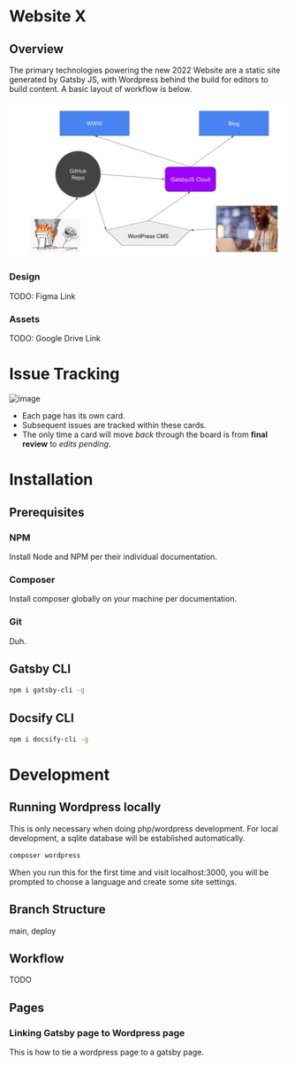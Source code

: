 # Website X

## Overview

The primary technologies powering the new 2022 Website are a static site generated by Gatsby JS, with Wordpress behind the build for editors to build content. A basic layout of workflow is below.

![diagram1](_media/diagram1.png)

### Design

TODO: Figma Link

### Assets

TODO: Google Drive Link

# Issue Tracking

![image](https://user-images.githubusercontent.com/6423115/146230333-fa1fb57a-5fc9-4b5d-b7bb-0fbd41f8ae21.png)

* Each page has its own card.
* Subsequent issues are tracked within these cards.
* The only time a card will move _back_ through the board is from **final review** to *edits pending*.

# Installation

## Prerequisites

### NPM
Install Node and NPM per their individual documentation.

### Composer
Install composer globally on your machine per documentation.

### Git
Duh.

## Gatsby CLI

```bash
npm i gatsby-cli -g
```

## Docsify CLI

```bash
npm i docsify-cli -g
```

# Development

## Running Wordpress locally

This is only necessary when doing php/wordpress development. For local development, a sqlite database will be established automatically.

```bash
composer wordpress
```

When you run this for the first time and visit localhost:3000, you will be prompted to choose a language and create some site settings.

## Branch Structure

main, deploy

## Workflow

TODO

## Pages

### Linking Gatsby page to Wordpress page

This is how to tie a wordpress page to a gatsby page.
